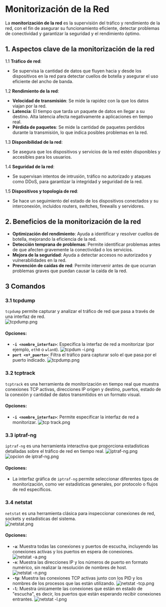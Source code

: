 # Monitorización de la Red

La **monitorización de la red** es la supervisión del tráfico y rendimiento de la red, con el fin de asegurar su funcionamiento eficiente, detectar problemas de conectividad y garantizar la seguridad y el rendimiento óptimo.

## 1. Aspectos clave de la monitorización de la red

1.1 **Tráfico de red**:
   - Se supervisa la cantidad de datos que fluyen hacia y desde los dispositivos en la red para detectar cuellos de botella y asegurar el uso eficiente del ancho de banda.

1.2 **Rendimiento de la red**:
   - **Velocidad de transmisión**: Se mide la rapidez con la que los datos viajan por la red.
   - **Latencia**: El tiempo que tarda un paquete de datos en llegar a su destino. Alta latencia afecta negativamente a aplicaciones en tiempo real.
   - **Pérdida de paquetes**: Se mide la cantidad de paquetes perdidos durante la transmisión, lo que indica posibles problemas en la red.

1.3 **Disponibilidad de la red**:
   - Se asegura que los dispositivos y servicios de la red estén disponibles y accesibles para los usuarios.

1.4 **Seguridad de la red**:
   - Se supervisan intentos de intrusión, tráfico no autorizado y ataques como DDoS, para garantizar la integridad y seguridad de la red.

1.5 **Dispositivos y topología de red**:
   - Se hace un seguimiento del estado de los dispositivos conectados y su interconexión, incluidos routers, switches, firewalls y servidores.

## 2. Beneficios de la monitorización de la red

- **Optimización del rendimiento**: Ayuda a identificar y resolver cuellos de botella, mejorando la eficiencia de la red.
- **Detección temprana de problemas**: Permite identificar problemas antes de que afecten gravemente la conectividad o los servicios.
- **Mejora de la seguridad**: Ayuda a detectar accesos no autorizados y vulnerabilidades en la red.
- **Prevención de caídas de red**: Permite intervenir antes de que ocurran problemas graves que puedan causar la caída de la red.


## 3 Comandos
### 3.1 **tcpdump**
`tcpdump` permite capturar y analizar el tráfico de red que pasa a través de una interfaz de red.  
![tcpdump.png](https://github.com/N1tr0Zeu5/Monitorizacion/blob/main/Img*/Monitorizacion/Network/tcpdump.png)

#### Opciones:
- **`-i <nombre_interfaz>`**: Especifica la interfaz de red a monitorizar (por ejemplo, `eth0` o `wlan0`).
![tcpdum -i.png](https://github.com/N1tr0Zeu5/Monitorizacion/blob/main/Img*/Monitorizacion/Network/tcpdum%20-i.png)
- **`port <nº_puerto>`**: Filtra el tráfico para capturar solo el que pasa por el puerto indicado.
![tcpdump.png](https://github.com/N1tr0Zeu5/Monitorizacion/blob/main/Img*/Monitorizacion/Network/tcpdump.png)

### 3.2 **tcptrack**
`tcptrack` es una herramienta de monitorización en tiempo real que muestra conexiones TCP activas, direcciones IP origen y destino, puertos, estado de la conexión y cantidad de datos transmitidos en un formato visual.

#### Opciones:
- **`-i <nombre_interfaz>`**: Permite especificar la interfaz de red a monitorizar.
![tcp track.png](https://github.com/N1tr0Zeu5/Monitorizacion/blob/main/Img*/Monitorizacion/Network/tcp%20track.png)

### 3.3 **iptraf-ng**
`iptraf-ng` es una herramienta interactiva que proporciona estadísticas detalladas sobre el tráfico de red en tiempo real.
![iptraf-ng.png](https://github.com/N1tr0Zeu5/Monitorizacion/blob/main/Img*/Monitorizacion/Network/iptraf-ng.png)
![opcion de iptraf-ng.png](https://github.com/N1tr0Zeu5/Monitorizacion/blob/main/Img*/Monitorizacion/Network/opcion%20de%20iptraf-ng.png)

#### Opciones:
- La interfaz gráfica de `iptraf-ng` permite seleccionar diferentes tipos de monitorización, como ver estadísticas generales, por protocolo o flujos de red específicos.

### 3.4 **netstat**
`netstat` es una herramienta clásica para inspeccionar conexiones de red, sockets y estadísticas del sistema.  
![netstat.png](https://github.com/N1tr0Zeu5/Monitorizacion/blob/main/Img*/Monitorizacion/Network/netstat.png)

#### Opciones:
- **`-a`**: Muestra todas las conexiones y puertos de escucha, incluyendo las conexiones activas y los puertos en espera de conexiones.
![netstat -a.png](https://github.com/N1tr0Zeu5/Monitorizacion/blob/main/Img*/Monitorizacion/Network/netstat%20-a.png)
- **`-n`**: Muestra las direcciones IP y los números de puerto en formato numérico, sin realizar la resolución de nombres de host.
![netstat -n.png](https://github.com/N1tr0Zeu5/Monitorizacion/blob/main/Img*/Monitorizacion/Network/netstat%20-n.png)
- **`-tp`**: Muestra las conexiones TCP activas junto con los PID y los nombres de los procesos que las están utilizando.
![netstat -tcp.png](https://github.com/N1tr0Zeu5/Monitorizacion/blob/main/Img*/Monitorizacion/Network/netstat%20-tcp.png)
- **`-l`**: Muestra únicamente las conexiones que están en estado de "escucha", es decir, los puertos que están esperando recibir conexiones entrantes.
![netstat -l.png](https://github.com/N1tr0Zeu5/Monitorizacion/blob/main/Img*/Monitorizacion/Network/netstat%20-l.png)
